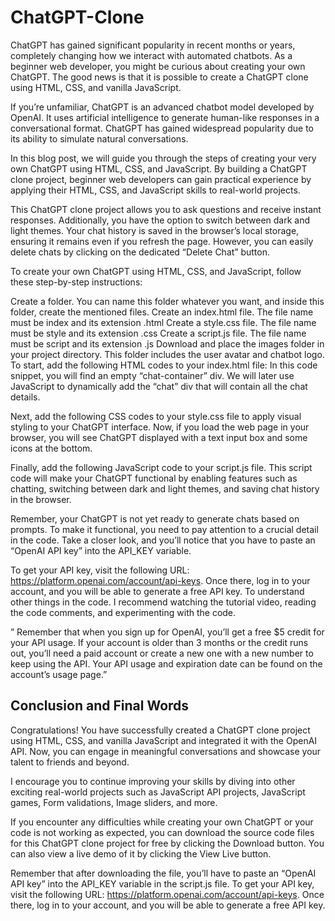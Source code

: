 # ChatGPT-Clone


ChatGPT has gained significant popularity in recent months or years, completely changing how we interact with automated chatbots. As a beginner web developer, you might be curious about creating your own ChatGPT. The good news is that it is possible to create a ChatGPT clone using HTML, CSS, and vanilla JavaScript.

If you’re unfamiliar, ChatGPT is an advanced chatbot model developed by OpenAI. It uses artificial intelligence to generate human-like responses in a conversational format. ChatGPT has gained widespread popularity due to its ability to simulate natural conversations.

In this blog post, we will guide you through the steps of creating your very own ChatGPT using HTML, CSS, and JavaScript. By building a ChatGPT clone project, beginner web developers can gain practical experience by applying their HTML, CSS, and JavaScript skills to real-world projects.

This ChatGPT clone project allows you to ask questions and receive instant responses. Additionally, you have the option to switch between dark and light themes. Your chat history is saved in the browser’s local storage, ensuring it remains even if you refresh the page. However, you can easily delete chats by clicking on the dedicated “Delete Chat” button.


To create your own ChatGPT using HTML, CSS, and JavaScript, follow these step-by-step instructions:

Create a folder. You can name this folder whatever you want, and inside this folder, create the mentioned files.
Create an index.html file. The file name must be index and its extension .html
Create a style.css file. The file name must be style and its extension .css
Create a script.js file. The file name must be script and its extension .js
Download and place the images folder in your project directory. This folder includes the user avatar and chatbot logo.
To start, add the following HTML codes to your index.html file: In this code snippet, you will find an empty “chat-container” div. We will later use JavaScript to dynamically add the “chat” div that will contain all the chat details.

Next, add the following CSS codes to your style.css file to apply visual styling to your ChatGPT interface. Now, if you load the web page in your browser, you will see ChatGPT displayed with a text input box and some icons at the bottom.


Finally, add the following JavaScript code to your script.js file. This script code will make your ChatGPT functional by enabling features such as chatting, switching between dark and light themes, and saving chat history in the browser.


Remember, your ChatGPT is not yet ready to generate chats based on prompts. To make it functional, you need to pay attention to a crucial detail in the code. Take a closer look, and you’ll notice that you have to paste an “OpenAI API key” into the API_KEY variable.

To get your API key, visit the following URL: https://platform.openai.com/account/api-keys. Once there, log in to your account, and you will be able to generate a free API key. To understand other things in the code. I recommend watching the tutorial video, reading the code comments, and experimenting with the code.

” Remember that when you sign up for OpenAI, you’ll get a free $5 credit for your API usage. If your account is older than 3 months or the credit runs out, you’ll need a paid account or create a new one with a new number to keep using the API. Your API usage and expiration date can be found on the account’s usage page.”



Conclusion and Final Words
--------------------------


Congratulations! You have successfully created a ChatGPT clone project using HTML, CSS, and vanilla JavaScript and integrated it with the OpenAI API. Now, you can engage in meaningful conversations and showcase your talent to friends and beyond.

I encourage you to continue improving your skills by diving into other exciting real-world projects such as JavaScript API projects, JavaScript games, Form validations, Image sliders, and more.

If you encounter any difficulties while creating your own ChatGPT or your code is not working as expected, you can download the source code files for this ChatGPT clone project for free by clicking the Download button. You can also view a live demo of it by clicking the View Live button.

Remember that after downloading the file, you’ll have to paste an “OpenAI API key” into the API_KEY variable in the script.js file. To get your API key, visit the following URL: https://platform.openai.com/account/api-keys. Once there, log in to your account, and you will be able to generate a free API key.
